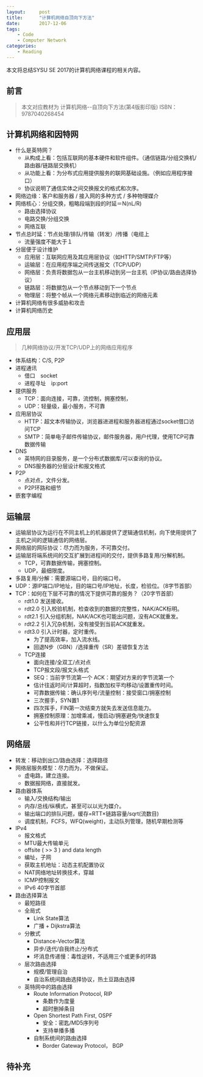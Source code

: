 ```yaml
---
layout:     post
title:      "计算机网络自顶向下方法"
date:       2017-12-06
tags:
    - Code
    - Computer Network
categories:
    - Reading
---
```


本文将总结SYSU SE 2017的计算机网络课程的相关内容。

## 前言
> 本文对应教材为
> 计算机网络--自顶向下方法(第4版影印版) ISBN：9787040268454

## 计算机网络和因特网
+ 什么是英特网？
    + 从构成上看：包括互联网的基本硬件和软件组件。（通信链路/分组交换机/路由器/链路层交换机）
    + 从功能上看：为分布式应用提供服务的联网基础设施。（例如应用程序接口）
    + 协议说明了通信实体之间交换报文的格式和次序。
+ 网络边缘：客户和服务器 / 接入网的多种方式 / 多种物理媒介
+ 网络核心：分组交换，粗略段端到段的时延＝N(nL/R)
    + 路由选择协议
    + 电路交换/分组交换
    + 网络互联
+ 节点总时延：节点处理/排队/传输（转发）/传播（电缆上
    + 流量强度不能大于１
+ 分层便于设计维护
    + 应用层：互联网应用及其应用层协议（如HTTP/SMTP/FTP等）
    + 运输层：在应用程序端之间传送报文（TCP/UDP）
    + 网络层：负责将数据包从一台主机移动到另一台主机（IP协议/路由选择协议）
    + 链路层：将数据包从一个节点移动到下一个节点
    + 物理层：将整个帧从一个网络元素移动到临近的网络元素
+ 计算机网络有很多威胁和攻击
+ 计算机网络历史

## 应用层
> 几种网络协议/开发TCP/UDP上的网络应用程序

+ 体系结构：C/S, P2P
+ 进程通讯
    + 借口　socket
    + 进程寻址　ip:port
+ 提供服务
    + TCP：面向连接，可靠，流控制，拥塞控制，
    + UDP：轻量级，最小服务，不可靠
+ 应用层协议
    + HTTP：超文本传输协议，浏览器进进程和服务器进程通过socket借口访问TCP
    + SMTP：简单电子邮件传输协议，邮件服务器，用户代理，使用TCP可靠数据传输
+ DNS
    + 英特网的目录服务，是一个分布式数据库/可以查询的协议。
    + DNS服务器的分层设计和报文格式
+ P2P
    + 点对点，文件分发。
    + P2P环路和细节
+ 嵌套字编程

## 运输层
+ 运输层协议为运行在不同主机上的机器提供了逻辑通信机制，向下使用提供了主机之间的逻辑通信的网络层。
+ 网络层的网际协议：尽力而为服务，不可靠交付。
+ 运输层将端系统间的交互扩展到进程间的交付，提供多路复用/分解机制。
    + TCP，可靠数据传输，拥塞控制。
    + UDP，最细限度。
+ 多路复用/分解：需要源端口号，目的端口号。
+ UDP：源IP端口/IP地址，目的端口号/IP地址，长度，检验位。（8字节首部）
+ TCP：如何在下层不可靠的情况下提供可靠的服务？（20字节首部）
    + rdt1.0 发送接收。
    + rdt2.0 引入校验机制，检查收到的数据的完整性，NAK/ACK标明。
    + rdt2.1 引入分组机制，NAK/ACK也可能出问题，没有ACK就重发。
    + rdt2.2 引入冗杂机制，没有接受到当前ACK就重发。
    + rdt3.0 引入计时器，定时重传。
        + 为了提高效率，加入流水线。
        + 回退N步（GBN）/选择重传（SR）差错恢复方法
    + TCP连接
        + 面向连接/全双工/点对点
        + TCP报文段/报文头格式
        + SEQ：当前字节流第一个 ACK：期望对方来的字节流第一个
        + 估计往返时间/计算超时，指数加权平均移动/设置重传时间。
        + 可靠数据传输：确认序列号/流量控制：接受窗口/拥塞控制
        + 三次握手，SYN置1
        + 四次挥手，FIN第一次结束方就失去发送信息能力。
        + 拥塞控制原理：加增乘减，慢启动/拥塞避免/快速恢复
        + 公平性和并行TCP链接，以什么为单位分配资源

## 网络层
+ 转发：移动到出口/路由选择：选择路径
+ 网络层服务模型：尽力而为，不做保证。
    + 虚电路，建立连接。
    + 数据报网络，直接就发。
+ 路由器体系
    + 输入/交换结构/输出
    + 内存/总线/纵横式，甚至可以以光为媒介。
    + 输出端口的排队问题，缓存=RTT×链路容量/sqrt(流数目)
    + 调度机制，FCFS，WFQ(weight)，主动队列管理，随机早期检测等
+ IPv4
    + 报文格式
    + MTU最大传输单元
    + offsite ( >> 3 ) and data length
    + 编址，子网
    + 获取主机地址：动态主机配置协议
    + NAT网络地址转换技术，穿越
    + ICMP控制报文
    + IPv6 40字节首部
+ 路由选择算法
    + 最短路径
    + 全局式
        + Link State算法
        + 广播 + Dijkstra算法
    + 分散式
        + Distance-Vector算法
        + 异步/迭代/自我终止/分布式
        + 坏消息传递慢：毒性逆转，不适用三个或更多的环路
    + 层次路由选择
        + 规模/管理自治
        + 自治系统间路由选择协议，热土豆路由选择
    + 英特网中的路由选择
        + Route Information Protocol, RIP
            + 条数作为度量
            + 超时删掉条目
        + Open Shortest Path First, OSPF
            + 安全：密匙/MD5序列号
            + 支持单播多播
        + 自制系统间的路由选择
            + Border Gateway Protocol， BGP

## 待补充